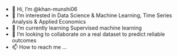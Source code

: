 - 👋 Hi, I’m @khan-munshi06
- 👀 I’m interested in Data Science & Machine Learning, Time Series Analysis & Applied Economics
- 🌱 I’m currently learning Supervised machine learning
- 💞️ I’m looking to collaborate on a real dataset to predict reliable outcomes
- 📫 How to reach me ...

<!---
khan-munshi06/khan-munshi06 is a ✨ special ✨ repository because its `README.md` (this file) appears on your GitHub profile.
You can click the Preview link to take a look at your changes.
--->
